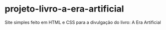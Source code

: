 # projeto-livro-a-era-artificial
 Site simples feito em HTML e CSS para a divulgação do livro: A Era Artificial 
